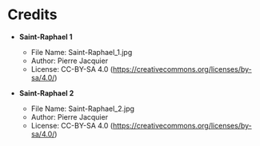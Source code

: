 # Credits

* **Saint-Raphael 1**
  - File Name: Saint-Raphael_1.jpg
  - Author: Pierre Jacquier
  - License: CC-BY-SA 4.0 (https://creativecommons.org/licenses/by-sa/4.0/)

* **Saint-Raphael 2**
  - File Name: Saint-Raphael_2.jpg
  - Author: Pierre Jacquier
  - License: CC-BY-SA 4.0 (https://creativecommons.org/licenses/by-sa/4.0/)
